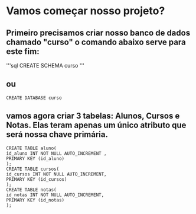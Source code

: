 # Vamos começar nosso projeto?
## Primeiro precisamos criar nosso banco de dados chamado "curso" o comando abaixo serve para este fim:
'''sql
CREATE SCHEMA curso
'''
## ou
    CREATE DATABASE curso
## vamos agora criar 3 tabelas: Alunos, Cursos e Notas. Elas teram apenas um único atributo que será nossa chave primária.
    CREATE TABLE aluno(
    id_aluno INT NOT NULL AUTO_INCREMENT ,
    PRIMARY KEY (id_aluno)
    );
    CREATE TABLE cursos(
    id_cursos INT NOT NULL AUTO_INCREMENT,
    PRIMARY KEY (id_cursos)
    );
    CREATE TABLE notas(
    id_notas INT NOT NULL AUTO_INCREMENT,
    PRIMARY KEY (id_notas)
    );
